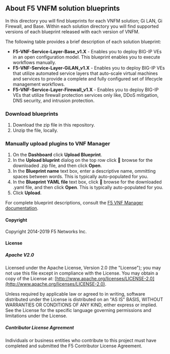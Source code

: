 ## About F5 VNFM solution blueprints
In this directory you will find blueprints for each VNFM solution; Gi LAN, Gi Firewall, and Base. Within each solution 
directory you will find supported versions of each blueprint released with each version of VNFM.

The following table provides a brief description of each solution blueprint:

- **F5-VNF-Service-Layer-Base_v1.X** - Enables you to deploy BIG-IP VEs in an open configuration model. This blueprint enables you to execute workflows manually.
- **F5-VNF-Service-Layer-GiLAN_v1.X** - Enables you to deploy BIG-IP VEs that utilize automated service layers that auto-scale virtual machines and services to provide a complete and fully configured set of lifecycle management workflows.
- **F5-VNF-Service-Layer-Firewall_v1.X** - Enables you to deploy BIG-IP VEs that utilize firewall protection services only like, DDoS mitigation, DNS security, and intrusion protection.

### Download blueprints

1. Download the zip file in this repository.
2. Unzip the file, locally. 

### Manually upload plugins to VNF Manager

1. On the **Dashboard** click **Upload Blueprint**.      
2. In the **Upload bluprint** dialog on the top row click :open_file_folder: browse for the downloaded .zip file, and then click **Open**.
3. In the **Blueprint name** text box, enter a descriptive name, ommitting spaces between words.  This is typically auto-populated for you.
4. In the **Blueprint YAML file** text box, click :open_file_folder: browse for the downloaded .yaml file, and then click **Open**. This is typically auto-populated for you.
5. Click **Upload**.

For complete blueprint descriptions, consult the [F5 VNF Manager documentation](https://clouddocs.f5.com/cloud/nfv/latest/vnfm_index.html).

#### Copyright
Copyright 2014-2019 F5 Networks Inc.

#### License

##### Apache V2.0 
Licensed under the Apache License, Version 2.0 (the "License"); you may not use this file except in compliance with the License. You may obtain a copy of the License at: [http://www.apache.org/licenses/LICENSE-2.0](http://www.apache.org/licenses/LICENSE-2.0).

Unless required by applicable law or agreed to in writing, software distributed under the License is distributed on an "AS IS" BASIS, WITHOUT WARRANTIES OR CONDITIONS OF ANY KIND, either express or implied. See the License for the specific language governing permissions and limitations under the License.

##### Contributor License Agreement
Individuals or business entities who contribute to this project must have completed and submitted the F5 Contributor License Agreement.
